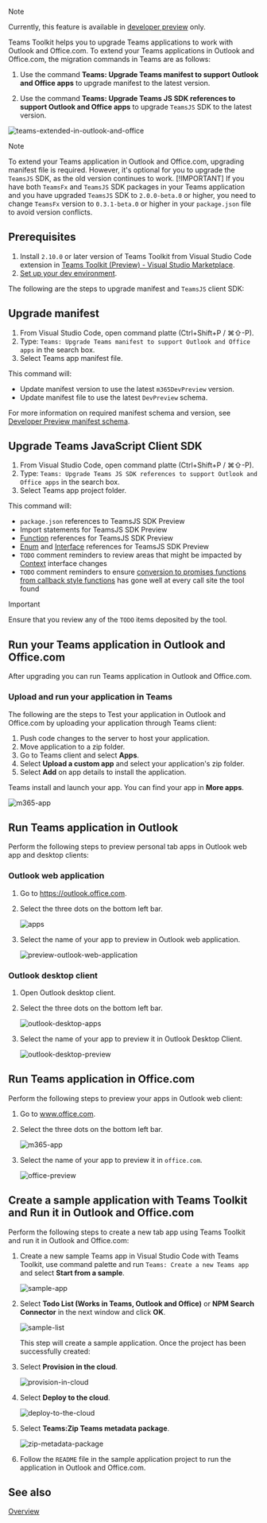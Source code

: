 > [!NOTE]
> Currently, this feature is available in [developer preview](https://docs.microsoft.com/en-us/microsoftteams/platform/resources/dev-preview/developer-preview-intro) only.

Teams Toolkit helps you to upgrade Teams applications to work with Outlook and Office.com. To extend your Teams applications in Outlook and Office.com, the migration commands in Teams are as follows:

1. Use the command **Teams: Upgrade Teams manifest to support Outlook and Office apps** to upgrade manifest to the latest version.

1. Use the command **Teams: Upgrade Teams JS SDK references to support Outlook and Office apps** to upgrade `TeamsJS` SDK to the latest version.

![teams-extended-in-outlook-and-office](https://user-images.githubusercontent.com/37978464/141744549-6cbec5fc-238e-4291-afa0-d3b526e9aba2.png)

> [!NOTE]
> To extend your Teams application in Outlook and Office.com, upgrading manifest file is required. However, it's optional for you to upgrade the `TeamsJS` SDK, as the old version continues to work.
> [!IMPORTANT]
> If you have both `TeamsFx` and `TeamsJS` SDK packages in your Teams application and you have upgraded `TeamsJS` SDK to `2.0.0-beta.0` or higher, you need to change `TeamsFx` version to `0.3.1-beta.0` or higher in your `package.json` file to avoid version conflicts.
## Prerequisites

1. Install `2.10.0` or later version of Teams Toolkit from Visual Studio Code extension in [Teams Toolkit (Preview) - Visual Studio Marketplace](https://marketplace.visualstudio.com/items?itemName=TeamsDevApp.ms-teams-vscode-extension).
1. [Set up your dev environment](https://docs.microsoft.com/en-us/windows/uwp/m365-apps/prerequisites).

The following are the steps to upgrade manifest and `TeamsJS` client SDK:

## Upgrade manifest

1. From Visual Studio Code, open command platte (Ctrl+Shift+P / ⌘⇧-P).
1. Type: `Teams: Upgrade Teams manifest to support Outlook and Office apps` in the search box.
1. Select Teams app manifest file.

This command will:

* Update manifest version to use the latest `m365DevPreview` version.
* Update manifest file to use the latest `DevPreview` schema.

For more information on required manifest schema and version, see [Developer Preview manifest schema](https://docs.microsoft.com/en-us/microsoftteams/platform/resources/schema/manifest-schema-dev-preview).

## Upgrade Teams JavaScript Client SDK

1. From Visual Studio Code, open command platte (Ctrl+Shift+P / ⌘⇧-P).
1. Type: `Teams: Upgrade Teams JS SDK references to support Outlook and Office apps` in the search box.
1. Select Teams app project folder.

This command will:

* `package.json` references to TeamsJS SDK Preview
* Import statements for TeamsJS SDK Preview
* [Function](https://docs.microsoft.com/en-us/windows/uwp/m365-apps/using-teams-client-sdk-preview?tabs=manifest-teams-toolkit%2Cjavascript#apis-organized-into-capabilities) references for TeamsJS SDK Preview
* [Enum](https://docs.microsoft.com/en-us/windows/uwp/m365-apps/using-teams-client-sdk-preview?tabs=manifest-teams-toolkit%2Cjavascript#apis-organized-into-capabilities) and [Interface](https://docs.microsoft.com/en-us/windows/uwp/m365-apps/using-teams-client-sdk-preview?tabs=manifest-teams-toolkit%2Cjavascript#apis-organized-into-capabilities) references for TeamsJS SDK Preview
* `TODO` comment reminders to review areas that might be impacted by [Context](https://docs.microsoft.com/en-us/windows/uwp/m365-apps/using-teams-client-sdk-preview?tabs=manifest-teams-toolkit%2Cjavascript#updates-to-the-context-interface) interface changes
* `TODO` comment reminders to ensure [conversion to promises functions from callback style functions](https://docs.microsoft.com/en-us/windows/uwp/m365-apps/using-teams-client-sdk-preview?tabs=manifest-teams-toolkit%2Cjavascript#callbacks-converted-to-promises) has gone well at every call site the tool found

> [!IMPORTANT]
> Ensure that you review any of the `TODO` items deposited by the tool.
## Run your Teams application in Outlook and Office.com

After upgrading you can run Teams application in Outlook and Office.com.

### Upload and run your application in Teams

The following are the steps to Test your application in Outlook and Office.com by uploading your application through Teams client:

1. Push code changes to the server to host your application.
1. Move application to a zip folder.
1. Go to Teams client and select **Apps**.
1. Select **Upload a custom app** and select your application's zip folder.
1. Select **Add** on app details to install the application.

Teams install and launch your app. You can find your app in **More apps**.

 ![m365-app](https://user-images.githubusercontent.com/37978464/141746527-529498db-99b5-4166-be47-979bf8e6b099.png)

## Run Teams application in Outlook

Perform the following steps to preview personal tab apps in Outlook web app and desktop clients:

### Outlook web application

1. Go to https://outlook.office.com.
1. Select the three dots on the bottom left bar.

    ![apps](https://user-images.githubusercontent.com/37978464/141746576-8b8d4723-9189-4877-b391-2e463812c01c.png)

1. Select the name of your app to preview in Outlook web application.

    ![preview-outlook-web-application](https://user-images.githubusercontent.com/37978464/141746688-92203045-d320-4e34-a5eb-e9a21fd65877.png)

### Outlook desktop client

1. Open Outlook desktop client.
1. Select the three dots on the bottom left bar.

     ![outlook-desktop-apps](https://user-images.githubusercontent.com/37978464/141746859-29e27347-d2d8-4295-a21d-ad32e24b3d53.png)

1. Select the name of your app to preview it in Outlook Desktop Client.

     ![outlook-desktop-preview](https://user-images.githubusercontent.com/37978464/141746889-2e7565a4-f1ae-4de7-8f4d-238e7bdf5bbb.png)

## Run Teams application in Office.com

Perform the following steps to preview your apps in Outlook web client:

1. Go to www.office.com.
1. Select the three dots on the bottom left bar.

    ![m365-app](https://user-images.githubusercontent.com/37978464/141746527-529498db-99b5-4166-be47-979bf8e6b099.png)

1. Select the name of your app to preview it in `office.com`.

    ![office-preview](https://user-images.githubusercontent.com/37978464/141746981-172541a9-5c2c-42a5-a356-e9fa25fb3a28.png)

## Create a sample application with Teams Toolkit and Run it in Outlook and Office.com

Perform the following steps to create a new tab app using Teams Toolkit and run it in Outlook and Office.com:

1. Create a new sample Teams app in Visual Studio Code with Teams Toolkit, use command palette and run `Teams: Create a new Teams app` and select **Start from a sample**.

    ![sample-app](https://user-images.githubusercontent.com/37978464/141747054-62a8fddc-429f-4b67-b0a6-1d56906ff069.png)

1. Select **Todo List (Works in Teams, Outlook and Office)** or **NPM Search Connector** in the next window and click **OK**.

    ![sample-list](https://user-images.githubusercontent.com/37978464/141747102-1d4457c0-98f0-4ba4-ad8a-fc32307a4a45.png)

    This step will create a sample application. Once the project has been successfully created:

1. Select **Provision in the cloud**.

    ![provision-in-cloud](https://user-images.githubusercontent.com/37978464/141747144-667a75e0-370c-403e-8ebc-4e961f4de913.png)

1. Select **Deploy to the cloud**.

    ![deploy-to-the-cloud](https://user-images.githubusercontent.com/37978464/141747202-d559bc72-f57b-4ff9-a2b9-d3e313eb168f.png)

1. Select **Teams:Zip Teams metadata package**.

    ![zip-metadata-package](https://user-images.githubusercontent.com/37978464/141747243-bb97ab3e-028e-4ad0-bf95-3bf22d2b267f.png)
1. Follow the `README` file in the sample application project to run the application in Outlook and Office.com.

## See also

[Overview](https://docs.microsoft.com/en-us/windows/uwp/m365-apps/overview)